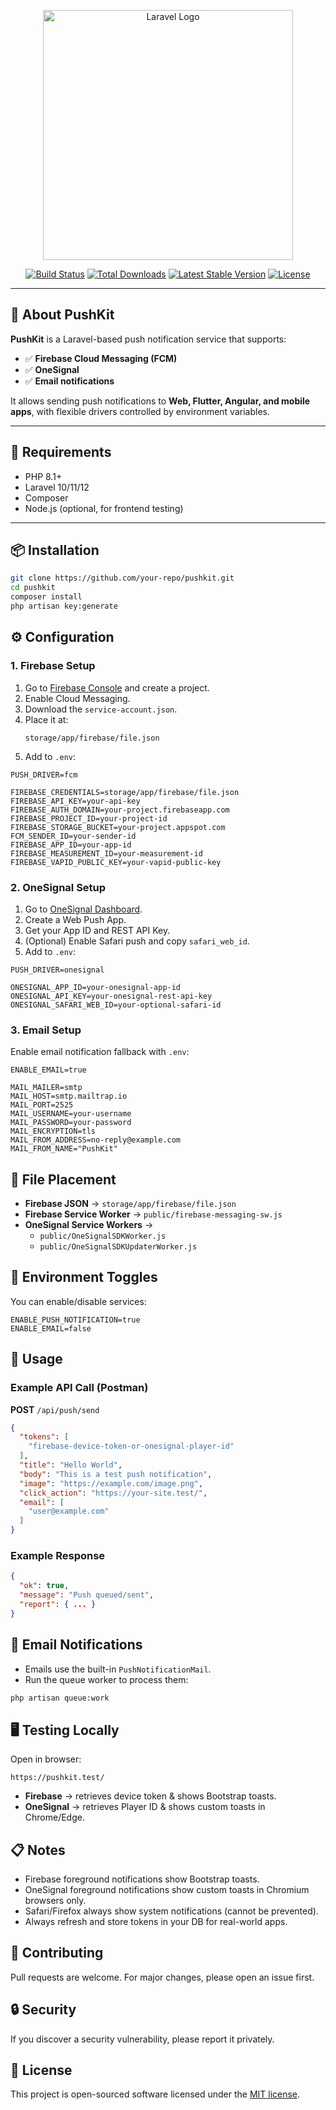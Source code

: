 <p align="center"><a href="https://laravel.com" target="_blank"><img src="https://raw.githubusercontent.com/laravel/art/master/logo-lockup/5%20SVG/2%20CMYK/1%20Full%20Color/laravel-logolockup-cmyk-red.svg" width="400" alt="Laravel Logo"></a></p>

<p align="center">
<a href="https://github.com/laravel/framework/actions"><img src="https://github.com/laravel/framework/workflows/tests/badge.svg" alt="Build Status"></a>
<a href="https://packagist.org/packages/laravel/framework"><img src="https://img.shields.io/packagist/dt/laravel/framework" alt="Total Downloads"></a>
<a href="https://packagist.org/packages/laravel/framework"><img src="https://img.shields.io/packagist/v/laravel/framework" alt="Latest Stable Version"></a>
<a href="https://packagist.org/packages/laravel/framework"><img src="https://img.shields.io/packagist/l/laravel/framework" alt="License"></a>
</p>

---

## 📌 About PushKit

**PushKit** is a Laravel-based push notification service that supports:

- ✅ **Firebase Cloud Messaging (FCM)**  
- ✅ **OneSignal**  
- ✅ **Email notifications**

It allows sending push notifications to **Web, Flutter, Angular, and mobile apps**, with flexible drivers controlled by environment variables.

---

## 🔧 Requirements

- PHP 8.1+  
- Laravel 10/11/12  
- Composer  
- Node.js (optional, for frontend testing)  

---

## 📦 Installation

```bash
git clone https://github.com/your-repo/pushkit.git
cd pushkit
composer install
php artisan key:generate
```

## ⚙️ Configuration

### 1. Firebase Setup

1. Go to [Firebase Console](https://console.firebase.google.com) and create a project.
2. Enable Cloud Messaging.
3. Download the `service-account.json`.
4. Place it at:
   ```
   storage/app/firebase/file.json
   ```
5. Add to `.env`:

```env
PUSH_DRIVER=fcm

FIREBASE_CREDENTIALS=storage/app/firebase/file.json
FIREBASE_API_KEY=your-api-key
FIREBASE_AUTH_DOMAIN=your-project.firebaseapp.com
FIREBASE_PROJECT_ID=your-project-id
FIREBASE_STORAGE_BUCKET=your-project.appspot.com
FCM_SENDER_ID=your-sender-id
FIREBASE_APP_ID=your-app-id
FIREBASE_MEASUREMENT_ID=your-measurement-id
FIREBASE_VAPID_PUBLIC_KEY=your-vapid-public-key
```

### 2. OneSignal Setup

1. Go to [OneSignal Dashboard](https://onesignal.com).
2. Create a Web Push App.
3. Get your App ID and REST API Key.
4. (Optional) Enable Safari push and copy `safari_web_id`.
5. Add to `.env`:

```env
PUSH_DRIVER=onesignal

ONESIGNAL_APP_ID=your-onesignal-app-id
ONESIGNAL_API_KEY=your-onesignal-rest-api-key
ONESIGNAL_SAFARI_WEB_ID=your-optional-safari-id
```

### 3. Email Setup

Enable email notification fallback with `.env`:

```env
ENABLE_EMAIL=true

MAIL_MAILER=smtp
MAIL_HOST=smtp.mailtrap.io
MAIL_PORT=2525
MAIL_USERNAME=your-username
MAIL_PASSWORD=your-password
MAIL_ENCRYPTION=tls
MAIL_FROM_ADDRESS=no-reply@example.com
MAIL_FROM_NAME="PushKit"
```

## 📂 File Placement

- **Firebase JSON** → `storage/app/firebase/file.json`
- **Firebase Service Worker** → `public/firebase-messaging-sw.js`
- **OneSignal Service Workers** →
  - `public/OneSignalSDKWorker.js`
  - `public/OneSignalSDKUpdaterWorker.js`

## 🔑 Environment Toggles

You can enable/disable services:

```env
ENABLE_PUSH_NOTIFICATION=true
ENABLE_EMAIL=false
```

## 🚀 Usage

### Example API Call (Postman)

**POST** `/api/push/send`

```json
{
  "tokens": [
    "firebase-device-token-or-onesignal-player-id"
  ],
  "title": "Hello World",
  "body": "This is a test push notification",
  "image": "https://example.com/image.png",
  "click_action": "https://your-site.test/",
  "email": [
    "user@example.com"
  ]
}
```

### Example Response

```json
{
  "ok": true,
  "message": "Push queued/sent",
  "report": { ... }
}
```

## 📨 Email Notifications

- Emails use the built-in `PushNotificationMail`.
- Run the queue worker to process them:

```bash
php artisan queue:work
```

## 🖥️ Testing Locally

Open in browser:
```
https://pushkit.test/
```

- **Firebase** → retrieves device token & shows Bootstrap toasts.
- **OneSignal** → retrieves Player ID & shows custom toasts in Chrome/Edge.

## 📋 Notes

- Firebase foreground notifications show Bootstrap toasts.
- OneSignal foreground notifications show custom toasts in Chromium browsers only.
- Safari/Firefox always show system notifications (cannot be prevented).
- Always refresh and store tokens in your DB for real-world apps.

## 🤝 Contributing

Pull requests are welcome. For major changes, please open an issue first.

## 🔒 Security

If you discover a security vulnerability, please report it privately.

## 📜 License

This project is open-sourced software licensed under the [MIT license](https://opensource.org/licenses/MIT).

